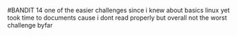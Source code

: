 #BANDIT 14
one of the easier challenges since i knew about basics linux yet took time to documents cause i dont read properly but overall not the worst challenge byfar
